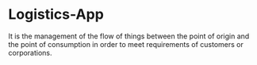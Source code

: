 # Logistics-App
It  is the management of the flow of things between the point of origin and the point of consumption in order to meet requirements of customers or corporations.
